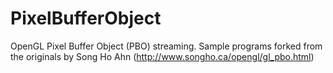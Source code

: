 PixelBufferObject
=================

OpenGL Pixel Buffer Object (PBO) streaming. Sample programs forked from the originals by Song Ho Ahn (http://www.songho.ca/opengl/gl_pbo.html)
